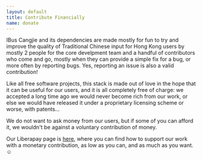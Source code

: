 ```yaml
---
layout: default
title: Contribute Financially
name: donate
---
```


IBus Cangjie and its dependencies are made mostly for fun to try and improve
the quality of Traditional Chinese input for Hong Kong users by mostly 2
people for the core develpment team and a handful of contributors who come
and go, mostly when they can provide a simple fix for a bug, or more often by
reporting bugs. Yes, reporting an issue is also a valid contribution!

Like all free software projects, this stack is made out of love in the hope
that it can be useful for our users, and it is all completely free of charge:
we accepted a long time ago we would never become rich from our work, or else
we would have released it under a proprietary licensing scheme or worse, with
patents...

We do not want to ask money from our users, but if some of you can afford it,
we wouldn't be against a voluntary contribution of money.

Our Liberapay page is [here](https://liberapay.com/cangjie), where you can find
how to support our work with a monetary contribution, as low as you can, and as
much as you want. ☺️
